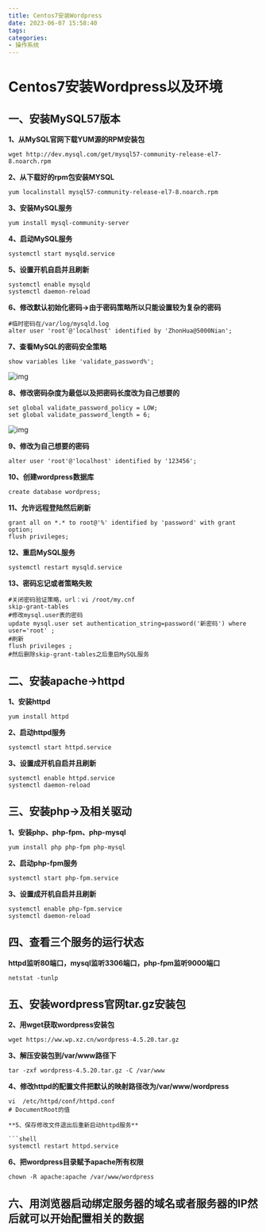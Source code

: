 ```yaml
---
title: Centos7安装Wordpress
date: 2023-06-07 15:58:40
tags:
categories: 
- 操作系统
---
```

# Centos7安装Wordpress以及环境

## 一、安装MySQL57版本

**1、从MySQL官网下载YUM源的RPM安装包**

```shell
wget http://dev.mysql.com/get/mysql57-community-release-el7-8.noarch.rpm
```

**2、从下载好的rpm包安装MYSQL**

```shell
yum localinstall mysql57-community-release-el7-8.noarch.rpm
```

**3、安装MySQL服务**

```shell
yum install mysql-community-server
```

**4、启动MySQL服务**

```shell
systemctl start mysqld.service
```

**5、设置开机自启并且刷新**

```shell
systemctl enable mysqld
systemctl daemon-reload
```

**6、修改默认初始化密码->由于密码策略所以只能设置较为复杂的密码**

```shell
#临时密码在/var/log/mysqld.log
alter user 'root'@'localhost' identified by 'ZhonHua@5000Nian';
```

**7、查看MySQL的密码安全策略**

```shell
show variables like 'validate_password%';
```

![img](./images/MYSQL密码安全策略.PNG)

**8、修改密码杂度为最低以及把密码长度改为自己想要的**

```shell
set global validate_password_policy = LOW;
set global validate_password_length = 6;
```

![img](./images/MySQL修改密码策略.PNG)

**9、修改为自己想要的密码**

```shell
alter user 'root'@'localhost' identified by '123456';
```

**10、创建wordpress数据库**

```shell
create database wordpress;
```



**11、允许远程登陆然后刷新**

```shell
grant all on *.* to root@'%' identified by 'password' with grant option;
flush privileges;
```

**12、重启MySQL服务**

```shell
systemctl restart mysqld.service
```

**13、密码忘记或者策略失败**

```shell
#关闭密码验证策略，url：vi /root/my.cnf
skip-grant-tables
#修改mysql.user表的密码
update mysql.user set authentication_string=password('新密码') where user='root' ;
#刷新
flush privileges ;
#然后删除skip-grant-tables之后重启MySQL服务
```

## 二、安装apache->httpd

**1、安装httpd**

```shell
yum install httpd
```

**2、启动httpd服务**

```shell
systemctl start httpd.service
```

**3、设置成开机自启并且刷新**

```shell
systemctl enable httpd.service
systemctl daemon-reload
```

## 三、安装php->及相关驱动

**1、安装php、php-fpm、php-mysql**

```shell
yum install php php-fpm php-mysql
```

**2、启动php-fpm服务**

```shell
systemctl start php-fpm.service
```

**3、设置成开机自启并且刷新**

```shell
systemctl enable php-fpm.service
systemctl daemon-reload
```

## 四、查看三个服务的运行状态

**httpd监听80端口，mysql监听3306端口，php-fpm监听9000端口**
```shell
netstat -tunlp
```

## 五、安装wordpress官网tar.gz安装包

**2、用wget获取wordpress安装包**

```shell
wget https://ww.wp.xz.cn/wordpress-4.5.20.tar.gz
```

**3、解压安装包到/var/www路径下**

```shell
tar -zxf wordpress-4.5.20.tar.gz -C /var/www
```

**4、修改httpd的配置文件把默认的映射路径改为/var/www/wordpress**  

```shell
vi  /etc/httpd/conf/httpd.conf
# DocumentRoot的值

**5、保存修改文件退出后重新启动httpd服务**

```shell
systemctl restart httpd.service
```

**6、把wordpress目录赋予apache所有权限**

```shell
chown -R apache:apache /var/www/wordpress
```
## 六、用浏览器启动绑定服务器的域名或者服务器的IP然后就可以开始配置相关的数据